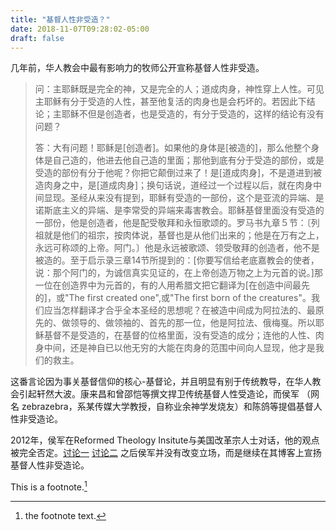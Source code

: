 ```yaml
---
title: "基督人性非受造？"
date: 2018-11-07T09:28:02-05:00
draft: false
---
```


几年前，华人教会中最有影响力的牧师公开宣称基督人性非受造。

>  问：主耶稣既是完全的神，又是完全的人；道成肉身，神性穿上人性。可见主耶稣有分于受造的人性，甚至他复活的肉身也是会朽坏的。若因此下结论；主耶稣不但是创造者，也是受造的，有分于受造的，这样的结论有没有问题？ 
>
> 答：大有问题！耶稣是[创造者]。如果他的身体是[被造的]，那么他整个身体是自己造的，他进去他自己造的里面；那他到底有分于受造的部份，或是受造的部份有分于他呢？你把它颠倒过来了！是[道成肉身]，不是道进到被造肉身之中，是[道成肉身]；换句话说，道经过一个过程以后，就在肉身中间显现。圣经从来没有提到，耶稣有受造的一部份，这个是亚流的异端、是诺斯底主义的异端、是李常受的异端来毒害教会。耶稣基督里面没有受造的一部份，他是创造者，他是配受敬拜和永恒歌颂的。罗马书九章５节：〔列祖就是他们的祖宗，按肉体说，基督也是从他们出来的；他是在万有之上，永远可称颂的上帝。阿门。〕他是永远被歌颂、领受敬拜的创造者，他不是被造的。至于启示录三章14节所提到的：[你要写信给老底嘉教会的使者，说：那个阿门的，为诚信真实见证的，在上帝创造万物之上为元首的说。]那一位在创造界中为元首的，有的人用希腊文把它翻译为[在创造中间最先的]，或"The first created one",或"The first born of the creatures"。我们应当怎样翻译才合乎全本圣经的思想呢？在被造中间成为阿拉法的、最原先的、做领导的、做领袖的、首先的那一位，他是阿拉法、俄梅戛。所以耶稣基督不是受造的，在基督的位格里面，没有受造的成分；连他的人性、肉身中间，还是神自已以他无穷的大能在肉身的范围中间向人显现，他才是我们的救主。

这番言论因为事关基督信仰的核心-基督论，并且明显有别于传统教导，在华人教会引起轩然大波。康来昌和曾邵恺等撰文捍卫传统基督人性受造论，而侯军 （网名 zebrazebra，系某传媒大学教授，自称业余神学发烧友）和陈鸽等提倡基督人性非受造论。

2012年，侯军在Reformed Theology Insitute与美国改革宗人士对话，他的观点被完全否定。[讨论一](https://www.tapatalk.com/groups/rti/help-needed-nature-of-christ-t1787-s250.html) [讨论二](https://www.tapatalk.com/groups/rti/col-1-15-the-firstborn-of-all-creation-t1812-s30.html) 之后侯军并没有改变立场，而是继续在其博客上宣扬基督人性非受造论。



This is a footnote.[^1]

[^1]: the footnote text.